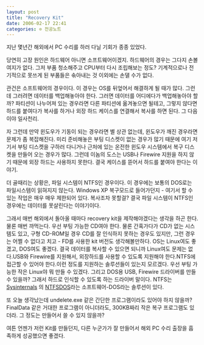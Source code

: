 ```yaml
---
layout: post
title: "Recovery Kit"
date: 2006-02-17 22:41
categories: ⊙ 전공노트
---
```


지난 몇년간 해외에서 PC 수리를 하러 다닐 기회가 종종 있었다. 

당연히 고장 원인은 하드웨어 아니면 소프트웨어이겠지. 하드웨어의 경우는 그다지 손볼 여지가 없다. 그저 부품 청소해주고 CPU부터 다시 조립해보는 정도? 기계적으로나 전기적으로 못쓰게 된 부품들은 솎아내는 것 이외에는 손댈 수가 없다.

관건은 소프트웨어의 경우이다. 이 경우는 OS를 뒤엎어서 해결하게 될 때가 많다. 그런데 그러려면 데이터를 백업해놓아야 한다. 그러면 데이터를 어디에다가 백업해놓아야 할까? 파티션이 나누어져 있는 경우라면 다른 파티션에 옮겨놓으면 될테고, 그렇지 않다면 하드를 붙여다가 복사를 하거나 외장 하드 케이스를 연결해서 복사를 하면 된다. 그 다음이야 일사천리.

자 그런데 만약 윈도우가 기동이 되는 경우라면 별 상관 없는데, 윈도우가 깨진 경우라면 문제가 좀 복잡해진다. 미리 준비해놓은 부팅 디스켓이 없는 경우가 많기 때문에 여기 저기서 부팅 디스켓을 구하러 다니거나 근처에 있는 온전한 윈도우 시스템에서 복구 디스켓을 만들어 오는 경우가 많다. 그런데 이놈의 도스는 USB나 Firewire 지원을 하지 않기 때문에 외장 하드는 사용하지 못한다. 결국 케이스를 뜯어서 하드를 붙여야 한다는 이야기.

더 골때리는 상황은, 파일 시스템이 NTFS인 경우이다. 이 경우에는 보통의 DOS로는 파일시스템이 읽혀지지 않는다. Windows XP 복구모드로 들어가던지 - 여기서 할 수 있는 작업은 매우 매우 제한되어 있다. 복사조차 못할걸? 결국 파일 시스템이 NTFS인 경우에는 데이터를 못살린다는 이야기이다.


그래서 매번 해외에서 돌아올 때마다 recovery kit을 제작해야겠다는 생각을 하곤 한다. 물론 매번 까먹는다.
우선 부팅 가능한 CD여야 한다. 물론 간혹가다가 CD가 없는 시스템도 있고, 구형 CD-ROM일 경우 CD를 잘 인식하지 못하는 경우도 있지만, 그런 경우는 어쩔 수 없다고 치고 - FD를 사용한 kit 버전도 생각해볼만하다. OS는 Linux여도 좋겠고, DOS여도 좋겠다. 결국 데이터를 복사할 수 있으면 되니까 Linux여도 문제는 없다.USB와 Firewire를 지원해서, 외장하드를 사용할 수 있도록 지원해야 한다.NTFS에 접근할 수 있어야 한다.이런 정도를 지원하는 솔루션들이 있는지 모르겠다. 우선 부팅 가능한 작은 Linux야 뭐 만들 수 있겠다. 그리고 DOS용 USB, Firewire 드라이버를 만들 수 있을까? 그래서 하드로 인식할 수 있도록 하는 드라이버 말이다. NTFS는 [Sysinternals](http://sysinternals.com/) 의 [NTFSDOS](http://www.sysinternals.com/Utilities/NtfsDosProfessional.html)라는 소프트웨어-DOS라는 솔루션이 있다.

또 오늘 생각났는데 undelete.exe 같은 간단한 프로그램이라도 있어야 하지 않을까? FinalData 같은 거대한 프로그램이 아니더라도, 300KB짜리 작은 복구 프로그램도 있더라. 그 정도는 만들어서 쓸 수 있지 않을까?

여튼 언젠가 저런 Kit를 만들던지, 다른 누군가가 잘 만들어서 해외 PC 수리 출장을 흡족하게 성공했으면 좋겠다.

       
